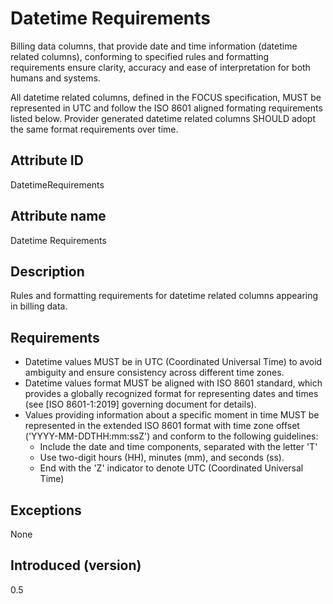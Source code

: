 # Datetime Requirements

Billing data columns, that provide date and time information (datetime related columns), conforming to specified rules and formatting requirements ensure clarity, accuracy and ease of interpretation for both humans and systems.

All datetime related columns, defined in the FOCUS specification, MUST be represented in UTC and follow the ISO 8601 aligned formating requirements listed below. Provider generated datetime related columns SHOULD adopt the same format requirements over time.

## Attribute ID

DatetimeRequirements

## Attribute name

Datetime Requirements

## Description

Rules and formatting requirements for datetime related columns appearing in billing data.

## Requirements

* Datetime values MUST be in UTC (Coordinated Universal Time) to avoid ambiguity and ensure consistency across different time zones.
* Datetime values format MUST be aligned with ISO 8601 standard, which provides a globally recognized format for representing dates and times (see [ISO 8601-1:2019] governing document for details).
* Values providing information about a specific moment in time MUST be represented in the extended ISO 8601 format with time zone offset ('YYYY-MM-DDTHH:mm:ssZ') and conform to the following guidelines:
  * Include the date and time components, separated with the letter 'T'
  * Use two-digit hours (HH), minutes (mm), and seconds (ss).
  * End with the 'Z' indicator to denote UTC (Coordinated Universal Time)

## Exceptions

None

## Introduced (version)

0.5
